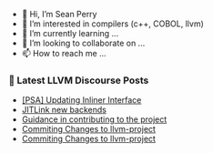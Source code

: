 - 👋 Hi, I’m Sean Perry
- 👀 I’m interested in compilers (c++, COBOL, llvm)
- 🌱 I’m currently learning ...
- 💞️ I’m looking to collaborate on ...
- 📫 How to reach me ...

<!---
s66perry/s66perry is a ✨ special ✨ repository because its `README.md` (this file) appears on your GitHub profile.
You can click the Preview link to take a look at your changes.
--->
### 📕 Latest LLVM Discourse Posts

<!-- DISCOURSE-LLVM:START -->
- [[PSA] Updating Inliner Interface](https://discourse.llvm.org/t/psa-updating-inliner-interface/69224#post_2)
- [JITLink new backends](https://discourse.llvm.org/t/jitlink-new-backends/68223#post_16)
- [Guidance in contributing to the project](https://discourse.llvm.org/t/guidance-in-contributing-to-the-project/69008?page=3#post_50)
- [Commiting Changes to llvm-project](https://discourse.llvm.org/t/commiting-changes-to-llvm-project/69208?page=2#post_30)
- [Commiting Changes to llvm-project](https://discourse.llvm.org/t/commiting-changes-to-llvm-project/69208?page=2#post_29)
<!-- DISCOURSE-LLVM:END -->
